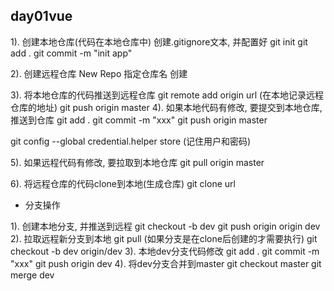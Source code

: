 ## day01vue

1). 创建本地仓库(代码在本地仓库中)
创建.gitignore文本, 并配置好
git init
git add .
git commit -m "init app"

2). 创建远程仓库
New Repo
指定仓库名
创建

3). 将本地仓库的代码推送到远程仓库
git remote add origin url (在本地记录远程仓库的地址)
git push origin master
4). 如果本地代码有修改, 要提交到本地仓库, 推送到仓库
git add .
git commit -m "xxx"
git push origin master

git config --global credential.helper store (记住用户和密码)

5). 如果远程代码有修改, 要拉取到本地仓库
git pull origin master

6). 将远程仓库的代码clone到本地(生成仓库)
git clone url
- 分支操作

1). 创建本地分支, 并推送到远程
git checkout -b dev
git push origin origin dev
2). 拉取远程新分支到本地
git pull  (如果分支是在clone后创建的才需要执行)
git checkout -b dev origin/dev
3). 本地dev分支代码修改
git add .
git commit -m "xxx"
git push origin dev
4). 将dev分支合并到master
git checkout master
git merge dev